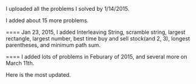 I uploaded all the problems I solved by 1/14/2015.



I added about 15 more problems. 

====
Jan 23, 2015, I added  Interleaving String, scramble string, largest rectangle, largest number, best time buy and sell stock(and 2, 3), longest parentheses, and minimum path sum.

====
I added lots of problems in Feburary of 2015, and several more on March 11th.

Here is the most updated.

